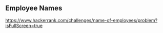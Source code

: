 ## Employee Names

https://www.hackerrank.com/challenges/name-of-employees/problem?isFullScreen=true
